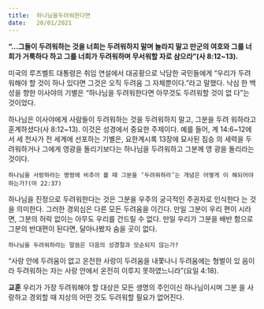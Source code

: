```yaml
---
title:  하나님을두려워한다면
date:   20/01/2021
---
```


**“...그들이 두려워하는 것을 너희는 두려워하지 말며 놀라지 말고 만군의 여호와 그를 너희가 거룩하다 하고 그를 너희가 두려워하며 무서워할 자로 삼으라”(사 8:12~13).**

미국의 루즈벨트 대통령은 취임 연설에서 대공황으로 낙담한 국민들에게 “우리가 두려워해야 할 것이 하나 있다면 그것은 오직 두려움 그 자체뿐이다.”라고 말했다. 낙심 한 백성을 향한 이사야의 기별은 “하나님을 두려워한다면 아무것도 두려워할 것이 없 다”는 것이었다.

하나님은 이사야에게 사람들이 두려워하는 것을 두려워하지 말고, 그분을 두려 워하라고 훈계하셨다(사 8:12~13). 이것은 성경에서 중요한 주제이다. 예를 들어, 계 14:6~12에서 세 천사가 전 세계에 선포하는 기별은, 요한계시록 13장에 묘사된 짐승 의 세력을 두려워하거나 그에게 영광을 돌리기보다는 하나님을 두려워하고 그분께 영 광을 돌리라는 것이다.

`하나님을 사랑하라는 명령에 비추어 볼 때 그분을 ‘두려워하라’는 개념은 어떻게 이 해되어야 하는가?(마 22:37)`

하나님을 진정으로 두려워한다는 것은 그분을 우주의 궁극적인 주권자로 인식한다 는 것을 의미한다. 그러한 경외심은 다른 모든 두려움을 이긴다. 만일 그분이 우리 편이 시라면, 그분의 허락 없이는 아무도 우리를 건드릴 수 없다. 만일 우리가 그분을 배반 함으로 그분의 반대편이 된다면, 달아나봤자 숨을 곳이 없다.

`하나님을 두려워하라는 말씀은 다음의 성경절과 모순되지 않는가?`

“사랑 안에 두려움이 없고 온전한 사랑이 두려움을 내쫓나니 두려움에는 형벌이 있 음이라 두려워하는 자는 사랑 안에서 온전히 이루지 못하였느니라”(요일 4:18).

**교훈** 우리가 가장 두려워해야 할 대상은 모든 생명의 주인이신 하나님이시며 그분 을 사랑하고 경외할 때 지상의 어떤 것도 두려워할 필요가 없어진다.